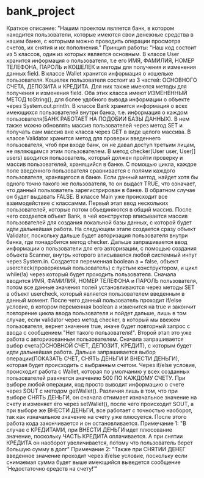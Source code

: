 # bank_project
Краткое описание: "Нашим проектом является банк, в котором находится пользователи, которые имеются свои денежные средства в нашем банке, с которыми можно проводить операции
просмотра счетов, их снятия и их пополнения."
Принцип работы: "Наш код состоит из 5 классов, один из которых является основным. 
В классе User хранится информация о пользователя, т.е его ИМЯ, ФАМИЛИЯ, НОМЕР ТЕЛЕФОНА, ПАРОЛЬ и КОШЕЛЕК и методы для получения и изменения данных field. 
В классе Wallet хранится информация о кошельке пользователя. Кошелек пользователя состоит из 3 частей: ОСНОВНОГО СЧЕТА, ДЕПОЗИТА и КРЕДИТА. Для них также имеются 
методы для получения и изменения field.
Оба этих класса имеют ИЗМЕНЕННЫЙ МЕТОД toString(), для более удобного вывода информации о объекте через System.out.println.
В классе Bank хранится информация о всех имеющихся пользователей внутри банка, т.е. информация о каждом пользователя(БАНК РАБОТАЕТ НА ПОДОБИИ БАЗЫ ДАННЫХ).
В нем также можно обновлять массив пользователей через метод SET и получать сам массив вне класса через GET в виде целого массива.
В классе Validator хранится метод для проверки введеннего пользователя, чтоб при входе банк, он не давал доступ третьим лицам, не являющимся этим пользователем.
В метод checker(User user, User[] users) вводится пользователь, который должен пройти проверку и массив пользователей, хранящийся в банке. С помощью цикла, каждое поле введенного пользователя
сравнивается с полями каждого пользователя, хранящегося в банке. Если данный метод, найдет хотя бы одного точно такого же пользователя, то он выдаст TRUE, что означает,
что данный пользователь зарегистрирован в банке. В обратном случае он будет выдавать FALSE.
В классе Main уже происходит все взаимодействие с классамми. 
Первый этап ввод нескольких пользователей, которые потом объединяются в общий массив. После чего создается объект Bank, в чей конструктор вписывается массив пользователей для создания локальной базы данных, с которой будет идти дальнейшая работа.
На следующем этапе создается сразу объект Validator, поскольку дальше будет авторизация пользователя внутри банка, где понадобится метод checker.
Дальше запрашивается ввод информации о пользователи для его авторизации, с помощью создания объекта Scanner, внутрь которого вписывается любой системный инпут через 
System.in. Создается переменная boolean a = false, объект usercheck(проверяемый пользователь) с пустым конструктором, и цикл while(!a) через который будет проходить 
пользователя. Сначала вводится ИМЯ, ФАМИЛИЯ, НОМЕР ТЕЛЕФОНА и ПАРОЛЬ пользователя, потом все данные значения полей установливаются через методы SET в объект usercheck,
который является пользователем введенным в данный момент. После чего данный пользователь проходит if/else условие, в котором переменная boolean a изменится на true 
и закончит повторение цикла ввода пользователя и пойдет дальше, лишь в том случае, если validator через метод checker, в который мы ввежем пользователя, вернет значение 
true, иначе будет повторный запрос с ввода с сообщением "Нет такого пользователя!". 
Второй этап это уже работа с авторизованным пользователем. Сначала запрашивается выбор счета(ОСНОВНОЙ СЧЕТ, ДЕПОЗИТ, КРЕДИТ), с которым будет идти дальнейшая работа.
Дальше запрашивается выбор операции(ПОКАЗАТЬ СЧЕТ, СНЯТЬ ДЕНЬГИ И ВНЕСТИ ДЕНЬГИ), которая будет происходить с выбранным счетом. Через if/else условие,
происходит работа с Wallet, которая по умолчанию у всех созданных пользователей равняется значению 500 ПО КАЖДОМУ СЧЕТУ. При выборе любой операции, код просто 
выводит информацию о счете через SOUT с методом  getWallet(). Различия лишь в том, что при выборе СНЯТЬ ДЕНЬГИ, он сначала отнимает изначальное значение на счету и 
изменяет его через setWallet(), после чего происходит SOUT, а при выборе же ВНЕСТИ ДЕНЬГИ, все работает с точностью наоборот, так как изначальное значение 
на счету уже плюсуется. После этого работа кода закончивается и он остановливается.
Примечание 1: "В случае с КРЕДИТАМИ, при ВНЕСТИ ДЕНЬГИ идет плюсование значение, поскольку ЧАСТЬ КРЕДИТА оплачивается. А при снятии 
КРЕДИТА  он наоборот увеличивается, потому что пользователь берет большую сумму в долг"
Примечание 2: "Также при СНЯТИИ ДЕНЕГ введенное значение проходит через if/else условие, поскольку если снимаемая сумма будет выше имеющийся выведется сообщение
'Недостаточно средств на счету!'"
